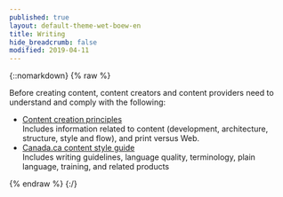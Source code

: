 ```yaml
---
published: true
layout: default-theme-wet-boew-en
title: Writing
hide_breadcrumb: false
modified: 2019-04-11
---
```

{::nomarkdown}
{% raw %}
<p>Before creating content, content creators and content providers need to understand and comply with the following: </p>
  <ul class="lst-spcd">
    <li><a href="prncpls-en.html">Content creation principles</a><br>
      Includes information related to content (development, architecture, structure, style and flow), and print versus Web.</li>
    <li><a href="https://www.tbs-sct.gc.ca/hgw-cgf/oversight-surveillance/communications/csc-grc-eng.asp">Canada.ca content style guide</a><br>
      Includes writing guidelines, language quality, terminology, plain language, training, and related products</li>
  </ul>
{% endraw %}
{:/}
